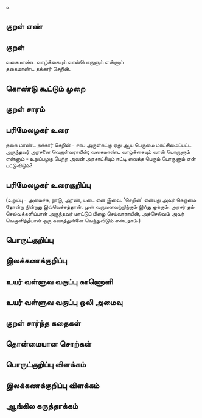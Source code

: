 உ

## குறள் எண் 


## குறள் 
வகைமாண்ட வாழ்க்கையும் வான்பொருளும் என்னாம்  
தகைமாண்ட தக்கார் செறின்.

## கொண்டு கூட்டும் முறை


## குறள் சாரம் 


## பரிமேலழகர் உரை
தகை மாண்ட தக்கார் செறின் - சாப அருள்கட்கு ஏது ஆய பெருமை மாட்சிமைப்பட்ட அருந்தவர் அரசனை வெகுள்வராயின்; வகைமாண்ட வாழ்க்கையும் வான் பொருளும் என்னாம் - உறுப்பழகு பெற்ற அவன் அரசாட்சியும் ஈட்டி வைத்த பெரும் பொருளும் என் பட்டுவிடும்? 

## பரிமேலழகர் உரைகுறிப்பு   
(உறுப்பு - அமைச்சு, நாடு, அரண், படை என இவை. 'செறின்' என்பது அவர் செறாமை தோன்ற நின்றது இவ்வெச்சத்தான். முன் வருவனவற்றிற்கும் இஃது ஒக்கும். அரசர் தம் செல்வக்களிப்பான் அருந்தவர் மாட்டுப் பிழை செய்வாராயின், அச்செல்வம் அவர் வெகுளித்தீயான் ஒரு கணத்துள்ளே வெந்துவிடும் என்பதாம்.)

## பொருட்குறிப்பு 


## இலக்கணக்குறிப்பு  


## உயர் வள்ளுவ வகுப்பு காணொளி


## உயர் வள்ளுவ வகுப்பு ஒலி அமைவு 

 
## குறள் சார்ந்த கதைகள் 


## தொன்மையான சொற்கள்


## பொருட்குறிப்பு விளக்கம்


## இலக்கணக்குறிப்பு விளக்கம்


## ஆங்கில கருத்தாக்கம் 


